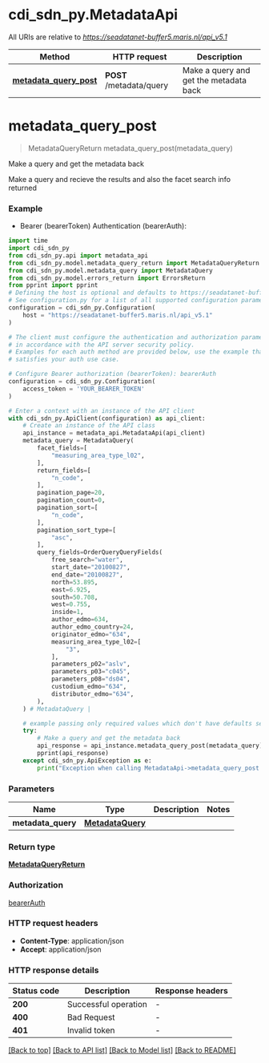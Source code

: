 # cdi_sdn_py.MetadataApi

All URIs are relative to *https://seadatanet-buffer5.maris.nl/api_v5.1*

Method | HTTP request | Description
------------- | ------------- | -------------
[**metadata_query_post**](MetadataApi.md#metadata_query_post) | **POST** /metadata/query | Make a query and get the metadata back


# **metadata_query_post**
> MetadataQueryReturn metadata_query_post(metadata_query)

Make a query and get the metadata back

Make a query and recieve the results and also the facet search info returned

### Example

* Bearer (bearerToken) Authentication (bearerAuth):

```python
import time
import cdi_sdn_py
from cdi_sdn_py.api import metadata_api
from cdi_sdn_py.model.metadata_query_return import MetadataQueryReturn
from cdi_sdn_py.model.metadata_query import MetadataQuery
from cdi_sdn_py.model.errors_return import ErrorsReturn
from pprint import pprint
# Defining the host is optional and defaults to https://seadatanet-buffer5.maris.nl/api_v5.1
# See configuration.py for a list of all supported configuration parameters.
configuration = cdi_sdn_py.Configuration(
    host = "https://seadatanet-buffer5.maris.nl/api_v5.1"
)

# The client must configure the authentication and authorization parameters
# in accordance with the API server security policy.
# Examples for each auth method are provided below, use the example that
# satisfies your auth use case.

# Configure Bearer authorization (bearerToken): bearerAuth
configuration = cdi_sdn_py.Configuration(
    access_token = 'YOUR_BEARER_TOKEN'
)

# Enter a context with an instance of the API client
with cdi_sdn_py.ApiClient(configuration) as api_client:
    # Create an instance of the API class
    api_instance = metadata_api.MetadataApi(api_client)
    metadata_query = MetadataQuery(
        facet_fields=[
            "measuring_area_type_l02",
        ],
        return_fields=[
            "n_code",
        ],
        pagination_page=20,
        pagination_count=0,
        pagination_sort=[
            "n_code",
        ],
        pagination_sort_type=[
            "asc",
        ],
        query_fields=OrderQueryQueryFields(
            free_search="water",
            start_date="20100827",
            end_date="20100827",
            north=53.895,
            east=6.925,
            south=50.708,
            west=0.755,
            inside=1,
            author_edmo=634,
            author_edmo_country=24,
            originator_edmo="634",
            measuring_area_type_l02=[
                "3",
            ],
            parameters_p02="aslv",
            parameters_p03="c045",
            parameters_p08="ds04",
            custodium_edmo="634",
            distributor_edmo="634",
        ),
    ) # MetadataQuery | 

    # example passing only required values which don't have defaults set
    try:
        # Make a query and get the metadata back
        api_response = api_instance.metadata_query_post(metadata_query)
        pprint(api_response)
    except cdi_sdn_py.ApiException as e:
        print("Exception when calling MetadataApi->metadata_query_post: %s\n" % e)
```


### Parameters

Name | Type | Description  | Notes
------------- | ------------- | ------------- | -------------
 **metadata_query** | [**MetadataQuery**](MetadataQuery.md)|  |

### Return type

[**MetadataQueryReturn**](MetadataQueryReturn.md)

### Authorization

[bearerAuth](../README.md#bearerAuth)

### HTTP request headers

 - **Content-Type**: application/json
 - **Accept**: application/json


### HTTP response details

| Status code | Description | Response headers |
|-------------|-------------|------------------|
**200** | Successful operation |  -  |
**400** | Bad Request |  -  |
**401** | Invalid token |  -  |

[[Back to top]](#) [[Back to API list]](../README.md#documentation-for-api-endpoints) [[Back to Model list]](../README.md#documentation-for-models) [[Back to README]](../README.md)

